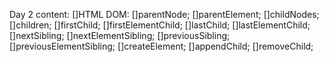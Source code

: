 Day 2 content:
[]HTML DOM:
[]parentNode;
[]parentElement;
[]childNodes;
[]children;
[]firstChild;
[]firstElementChild;
[]lastChild;
[]lastElementChild;
[]nextSibling;
[]nextElementSibling;
[]previousSibling;
[]previousElementSibling;
[]createElement;
[]appendChild;
[]removeChild;

